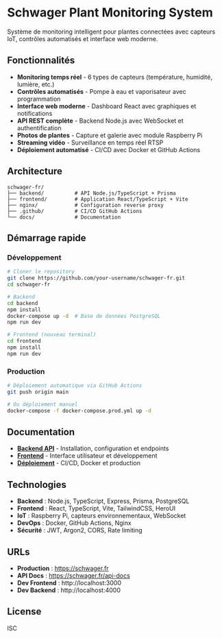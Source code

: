 # Schwager Plant Monitoring System

Système de monitoring intelligent pour plantes connectées avec capteurs IoT, contrôles automatisés et interface web moderne.

##  Fonctionnalités

- **Monitoring temps réel** - 6 types de capteurs (température, humidité, lumière, etc.)
- **Contrôles automatisés** - Pompe à eau et vaporisateur avec programmation
- **Interface web moderne** - Dashboard React avec graphiques et notifications
- **API REST complète** - Backend Node.js avec WebSocket et authentification
- **Photos de plantes** - Capture et galerie avec module Raspberry Pi
- **Streaming vidéo** - Surveillance en temps réel RTSP
- **Déploiement automatisé** - CI/CD avec Docker et GitHub Actions

## Architecture

```
schwager-fr/
├── backend/          # API Node.js/TypeScript + Prisma
├── frontend/         # Application React/TypeScript + Vite
├── nginx/            # Configuration reverse proxy
├── .github/          # CI/CD GitHub Actions
└── docs/             # Documentation
```

## Démarrage rapide

### Développement

```bash
# Cloner le repository
git clone https://github.com/your-username/schwager-fr.git
cd schwager-fr

# Backend
cd backend
npm install
docker-compose up -d  # Base de données PostgreSQL
npm run dev

# Frontend (nouveau terminal)
cd frontend
npm install
npm run dev
```

### Production

```bash
# Déploiement automatique via GitHub Actions
git push origin main

# Ou déploiement manuel
docker-compose -f docker-compose.prod.yml up -d
```

##  Documentation

- **[Backend API](./backend/README.md)** - Installation, configuration et endpoints
- **[Frontend](./frontend/README.md)** - Interface utilisateur et développement
- **[Déploiement](./DEPLOYMENT.md)** - CI/CD, Docker et production

## Technologies

- **Backend** : Node.js, TypeScript, Express, Prisma, PostgreSQL
- **Frontend** : React, TypeScript, Vite, TailwindCSS, HeroUI
- **IoT** : Raspberry Pi, capteurs environnementaux, WebSocket
- **DevOps** : Docker, GitHub Actions, Nginx
- **Sécurité** : JWT, Argon2, CORS, Rate limiting

## URLs

- **Production** : https://schwager.fr
- **API Docs** : https://schwager.fr/api-docs
- **Dev Frontend** : http://localhost:3000
- **Dev Backend** : http://localhost:4000

## License

ISC